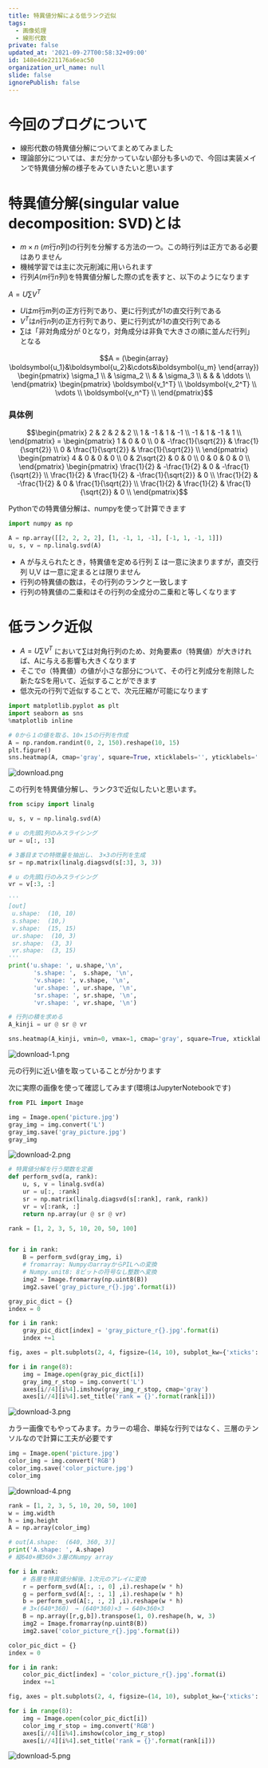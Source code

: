```yaml
---
title: 特異値分解による低ランク近似
tags:
  - 画像処理
  - 線形代数
private: false
updated_at: '2021-09-27T00:58:32+09:00'
id: 148e4de221176a6eac50
organization_url_name: null
slide: false
ignorePublish: false
---
```

# 今回のブログについて
- 線形代数の特異値分解についてまとめてみました
- 理論部分については、まだ分かっていない部分も多いので、今回は実装メインで特異値分解の様子をみていきたいと思います

# 特異値分解(singular value decomposition: SVD)とは
- $m×n$ ($m$行$n$列)の行列を分解する方法の一つ。この時行列は正方である必要はありません
- 機械学習では主に次元削減に用いられます
- 行列$A$($m$行$n$列)を特異値分解した際の式を表すと、以下のようになります

$A = U\sum{V^T}$

- $U$は$m$行$m$列の正方行列であり、更に行列式が1の直交行列である
- $V^T$は$n$行$n$列の正方行列であり、更に行列式が1の直交行列である
- $\sum$は「非対角成分が 0となり，対角成分は非負で大きさの順に並んだ行列」となる

```math
A = (\begin{array}　\boldsymbol{u_1}&\boldsymbol{u_2}&\cdots&\boldsymbol{u_m} \end{array}) \begin{pmatrix}
\sigma_1  \\
              & \sigma_2 \\
              &               & \sigma_3 \\
             &                &          & \ddots \\
\end{pmatrix}
\begin{pmatrix}
\boldsymbol{v_1^T} \\
\boldsymbol{v_2^T} \\
\vdots \\
\boldsymbol{v_n^T} \\
\end{pmatrix}
```
### 具体例
```math
\begin{pmatrix}
2 & 2 & 2 & 2 \\
1 & -1 & 1 & -1 \\
-1 & 1 & -1 & 1 \\
\end{pmatrix} = \begin{pmatrix}
1 & 0 & 0 \\
0 & -\frac{1}{\sqrt{2}} & \frac{1}{\sqrt{2}} \\
0 & \frac{1}{\sqrt{2}} & \frac{1}{\sqrt{2}}  \\
\end{pmatrix}
\begin{pmatrix}
4 & 0 & 0 & 0 \\
0 & 2\sqrt{2} & 0 & 0 \\
0 & 0 & 0 & 0 \\
\end{pmatrix}
\begin{pmatrix}
\frac{1}{2} & -\frac{1}{2} & 0 & -\frac{1}{\sqrt{2}} \\
\frac{1}{2} & \frac{1}{2} & -\frac{1}{\sqrt{2}} & 0 \\
\frac{1}{2} & -\frac{1}{2} & 0 & \frac{1}{\sqrt{2}} \\
\frac{1}{2} & \frac{1}{2} & \frac{1}{\sqrt{2}} & 0 \\
\end{pmatrix}
```

Pythonでの特異値分解は、numpyを使って計算できます

```python
import numpy as np

A = np.array([[2, 2, 2, 2], [1, -1, 1, -1], [-1, 1, -1, 1]])
u, s, v = np.linalg.svd(A)
```

- A が与えられたとき，特異値を定める行列 Σ は一意に決まりますが，直交行列 U,V は一意に定まるとは限りません
- 行列の特異値の数は，その行列のランクと一致します
- 行列の特異値の二乗和はその行列の全成分の二乗和と等しくなります

# 低ランク近似
- $A=U\sum{}V^T$ において$\sum$は対角行列のため、対角要素σ（特異値）が大きければ、Aに与える影響も大きくなります
- そこでσ（特異値）の値が小さな部分について、その行と列成分を削除した新たなSを用いて、近似することができます
- 低次元の行列で近似することで、次元圧縮が可能になります

```python
import matplotlib.pyplot as plt
import seaborn as sns
%matplotlib inline

# 0から１の値を取る、10×１5の行列を作成
A = np.random.randint(0, 2, 150).reshape(10, 15)
plt.figure()
sns.heatmap(A, cmap='gray', square=True, xticklabels='', yticklabels='');
```
![download.png](https://qiita-image-store.s3.ap-northeast-1.amazonaws.com/0/323251/01a0e382-e940-10f1-f9fa-cf94826f427f.png)

この行列を特異値分解し、ランク3で近似したいと思います。

```python
from scipy import linalg

u, s, v = np.linalg.svd(A)

# u の先頭1列のみスライシング
ur = u[:, :3]

# 3番目までの特徴量を抽出し、　3×3の行列を生成
sr = np.matrix(linalg.diagsvd(s[:3], 3, 3))

# u の先頭1行のみスライシング
vr = v[:3, :]

'''
[out]
 u.shape:  (10, 10)
 s.shape:  (10,)
 v.shape:  (15, 15)
 ur.shape:  (10, 3)
 sr.shape:  (3, 3)
 vr.shape:  (3, 15)
'''
print('u.shape: ', u.shape,'\n',
       's.shape: ',  s.shape, '\n',
       'v.shape: ', v.shape, '\n',
       'ur.shape: ', ur.shape, '\n',
       'sr.shape: ', sr.shape, '\n',
       'vr.shape: ', vr.shape, '\n')

# 行列の積を求める
A_kinji = ur @ sr @ vr

sns.heatmap(A_kinji, vmin=0, vmax=1, cmap='gray', square=True, xticklabels='', yticklabels='');
```

![download-1.png](https://qiita-image-store.s3.ap-northeast-1.amazonaws.com/0/323251/1e860871-46d6-026d-39ad-08baa52ed091.png)

元の行列に近い値を取っていることが分かります

次に実際の画像を使って確認してみます(環境はJupyterNotebookです)

```python
from PIL import Image

img = Image.open('picture.jpg')
gray_img = img.convert('L')
gray_img.save('gray_picture.jpg')
gray_img
```

![download-2.png](https://qiita-image-store.s3.ap-northeast-1.amazonaws.com/0/323251/e55f92d4-e4de-8b53-95c5-ef92c2b859f3.png)

```python
# 特異値分解を行う関数を定義
def perform_svd(a, rank):
    u, s, v = linalg.svd(a)
    ur = u[:, :rank]
    sr = np.matrix(linalg.diagsvd(s[:rank], rank, rank))
    vr = v[:rank, :]
    return np.array(ur @ sr @ vr)

rank = [1, 2, 3, 5, 10, 20, 50, 100]


for i in rank:
    B = perform_svd(gray_img, i)
    # fromarray: NumpyのarrayからPILへの変換
    # Numpy.unit8: 8ビットの符号なし整数へ変換
    img2 = Image.fromarray(np.uint8(B))
    img2.save('gray_picture_r{}.jpg'.format(i))

gray_pic_dict = {}
index = 0

for i in rank:
    gray_pic_dict[index] = 'gray_picture_r{}.jpg'.format(i)
    index +=1

fig, axes = plt.subplots(2, 4, figsize=(14, 10), subplot_kw={'xticks': (), 'yticks': ()})

for i in range(8):
    img = Image.open(gray_pic_dict[i])
    gray_img_r_stop = img.convert('L')
    axes[i//4][i%4].imshow(gray_img_r_stop, cmap='gray')
    axes[i//4][i%4].set_title('rank = {}'.format(rank[i]))
```
![download-3.png](https://qiita-image-store.s3.ap-northeast-1.amazonaws.com/0/323251/13ba1003-0ac4-9396-0fbd-7bbeca12f354.png)

カラー画像でもやってみます。カラーの場合、単純な行列ではなく、三層のテンソルなので計算に工夫が必要です

```python
img = Image.open('picture.jpg')
color_img = img.convert('RGB')
color_img.save('color_picture.jpg')
color_img
```

![download-4.png](https://qiita-image-store.s3.ap-northeast-1.amazonaws.com/0/323251/8210229c-c91b-887d-5ae6-a5bfd2744d18.png)

```python
rank = [1, 2, 3, 5, 10, 20, 50, 100]
w = img.width
h = img.height
A = np.array(color_img)

# out[A.shape:  (640, 360, 3)]
print('A.shape: ', A.shape)
# 縦640×横360×３層のNumpy array

for i in rank:
    # 各層を特異値分解後、1次元のアレイに変換
    r = perform_svd(A[:, :, 0] ,i).reshape(w * h)
    g = perform_svd(A[:, :, 1] ,i).reshape(w * h)
    b = perform_svd(A[:, :, 2] ,i).reshape(w * h)
    # 3×(640*360)　→ (640*360)×3 → 640×360×3
    B = np.array([r,g,b]).transpose(1, 0).reshape(h, w, 3)
    img2 = Image.fromarray(np.uint8(B))
    img2.save('color_picture_r{}.jpg'.format(i))

color_pic_dict = {}
index = 0

for i in rank:
    color_pic_dict[index] = 'color_picture_r{}.jpg'.format(i)
    index +=1

fig, axes = plt.subplots(2, 4, figsize=(14, 10), subplot_kw={'xticks': (), 'yticks': ()})

for i in range(8):
    img = Image.open(color_pic_dict[i])
    color_img_r_stop = img.convert('RGB')
    axes[i//4][i%4].imshow(color_img_r_stop)
    axes[i//4][i%4].set_title('rank = {}'.format(rank[i]))
```

![download-5.png](https://qiita-image-store.s3.ap-northeast-1.amazonaws.com/0/323251/85bd694b-8ae4-9bff-179c-fab8390c6e57.png)
